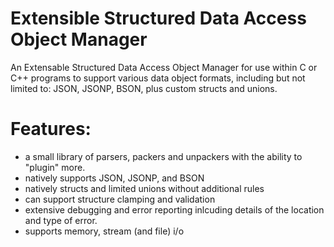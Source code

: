 # Extensible Structured Data Access Object Manager

An Extensable Structured Data Access Object Manager for use within C or C++ programs to support various data object formats, including but not limited to: JSON, JSONP, BSON, plus custom structs and unions.


# Features:
+ a small library of parsers, packers and unpackers with the ability to "plugin" more.
+ natively supports JSON, JSONP, and BSON
+ natively structs and limited unions without additional rules
+ can support structure clamping and validation
+ extensive debugging and error reporting inlcuding details of the location and type of error.
+ supports memory, stream (and file) i/o

